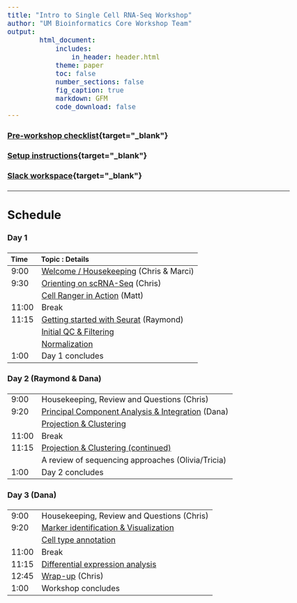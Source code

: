 ```yaml
---
title: "Intro to Single Cell RNA-Seq Workshop"
author: "UM Bioinformatics Core Workshop Team"
output:
        html_document:
            includes:
                in_header: header.html
            theme: paper
            toc: false
            number_sections: false
            fig_caption: true
            markdown: GFM
            code_download: false
---
```


<style type="text/css">

body, td {
   font-size: 18px;
}
</style>

#### [Pre-workshop checklist](workshop_setup/preworkshop_checklist.html){target="_blank"}

#### [Setup instructions](workshop_setup/setup_instructions.html){target="_blank"}

#### [Slack workspace](https://umbioinfcoreworkshops.slack.com){target="_blank"}

---

## Schedule

#### Day 1
| Time | Topic : Details |
| :---  | :---- |
|  9:00 | [Welcome / Housekeeping](workshop_intro.html) (Chris & Marci)|
|  9:30 | [Orienting on scRNA-Seq](00A-OrientingOnScRNASeq) (Chris)
|       | [Cell Ranger in Action](00B-CellRangerInAction.html) (Matt)
| 11:00 | Break |
| 11:15 | [Getting started with Seurat](01-GettingStarted.html) (Raymond)
|       | [Initial QC & Filtering](02-QCandFiltering.html)
|       | [Normalization](03-Integration.html)|
|  1:00 | Day 1 concludes |

#### Day 2 (Raymond & Dana)
| | |
| :---  | :---- |
|  9:00 | Housekeeping, Review and Questions (Chris) |
|  9:20 | [Principal Component Analysis & Integration](04-PCAandDimReduction.html) (Dana) |
|       | [Projection & Clustering](05-ProjectionAndClustering.html) |
| 11:00 | Break |
| 11:15 | [Projection & Clustering (continued)](05-ProjectionAndClustering.html) |
|       | A review of sequencing approaches (Olivia/Tricia) |
|  1:00 | Day 2 concludes |

#### Day 3 (Dana)
| | |
| :---  | :---- |
|  9:00 | Housekeeping, Review and Questions (Chris) |
|  9:20 | [Marker identification & Visualization](06-MarkerVisualization.html)
|       | [Cell type annotation](07-CellTypeAnnos.html) |
| 11:00 | Break |
| 11:15 | [Differential expression analysis](08-DifferentialExpression.html) |
| 12:45 | [Wrap-up](workshop_wrap_up.html) (Chris)
|  1:00 | Workshop concludes |
